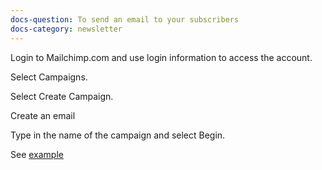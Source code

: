```yaml
---
docs-question: To send an email to your subscribers
docs-category: newsletter
---
```

Login to Mailchimp.com and use login information to access the account.

Select Campaigns.

Select Create Campaign.

Create an email

Type in the name of the campaign and select Begin.


See <a href="#" data-featherlight="/assets/img/docs/newsletter-2.png">example</a>
